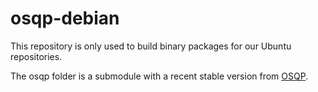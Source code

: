 # osqp-debian

This repository is only used to build binary packages for our Ubuntu repositories.

The osqp folder is a submodule with a recent stable version from [OSQP](https://github.com/oxfordcontrol/osqp).
